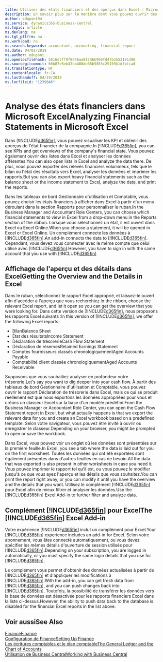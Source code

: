 ```yaml
---
title: Utiliser des états financiers et des aperçus dans Excel | Microsoft Docs
description: En savoir plus sur la manière dont vous pouvez ouvrir des états financiers dans Microsoft Excel à partir de Business Central pour une meilleure analyse.
author: edupont04
ms.service: dynamics365-business-central
ms.topic: article
ms.devlang: na
ms.tgt_pltfrm: na
ms.workload: na
ms.search.keywords: accountant, accounting, financial report
ms.date: 04/01/2019
ms.author: edupont
ms.openlocfilehash: b816d7ff9f8446aa81746b980fd47b3b531e1396
ms.sourcegitcommit: 60b87e5eb32bb408dd65b9855c29159b1dfbfca8
ms.translationtype: HT
ms.contentlocale: fr-CA
ms.lasthandoff: 04/29/2019
ms.locfileid: "1239046"
---
```

# <a name="analyzing-financial-statements-in-microsoft-excel"></a><span data-ttu-id="08cfe-103">Analyse des états financiers dans Microsoft Excel</span><span class="sxs-lookup"><span data-stu-id="08cfe-103">Analyzing Financial Statements in Microsoft Excel</span></span>
<span data-ttu-id="08cfe-104">Dans [!INCLUDE[d365fin](includes/d365fin_md.md)], vous pouvez visualiser les KPI et obtenir des aperçus de l'état financier de la compagnie.</span><span class="sxs-lookup"><span data-stu-id="08cfe-104">In [!INCLUDE[d365fin](includes/d365fin_md.md)], you can see KPIs and get overviews of the company's financial state.</span></span> <span data-ttu-id="08cfe-105">Vous pouvez également ouvrir des listes dans Excel et analyser les données afférentes.</span><span class="sxs-lookup"><span data-stu-id="08cfe-105">You can also open lists in Excel and analyze the data there.</span></span> <span data-ttu-id="08cfe-106">De plus, vous pouvez exporter des relevés financiers volumineux, tels que le bilan ou l'état des résultats vers Excel, analyser les données et imprimer les rapports.</span><span class="sxs-lookup"><span data-stu-id="08cfe-106">But you can also export heavy financial statements such as the balance sheet or the income statement to Excel, analyze the data, and print the reports.</span></span>  

<span data-ttu-id="08cfe-107">Dans les tableaux de bord Gestionnaire d'utilisation et Comptable, vous pouvez choisir les états financiers à afficher dans Excel à partir d'un menu déroulant dans la section Rapports pour personnaliser le ruban.</span><span class="sxs-lookup"><span data-stu-id="08cfe-107">In the Business Manager and Accountant Role Centers, you can choose which financial statements to view in Excel from a drop-down menu in the Reports section of the ribbon.</span></span> <span data-ttu-id="08cfe-108">Lorsque vous sélectionnez un état, il est ouvert dans Excel ou Excel Online.</span><span class="sxs-lookup"><span data-stu-id="08cfe-108">When you choose a statement, it will be opened in Excel or Excel Online.</span></span> <span data-ttu-id="08cfe-109">Un complément connecte les données à [!INCLUDE[d365fin](includes/d365fin_md.md)].</span><span class="sxs-lookup"><span data-stu-id="08cfe-109">An add-in connects the data to [!INCLUDE[d365fin](includes/d365fin_md.md)].</span></span> <span data-ttu-id="08cfe-110">Cependant, vous devez vous connecter avec le même compte que celui utilisé avec [!INCLUDE[d365fin](includes/d365fin_md.md)].</span><span class="sxs-lookup"><span data-stu-id="08cfe-110">However, you have to sign in with the same account that you use with [!INCLUDE[d365fin](includes/d365fin_md.md)].</span></span>  

## <a name="getting-the-overview-and-the-details-in-excel"></a><span data-ttu-id="08cfe-111">Affichage de l'aperçu et des détails dans Excel</span><span class="sxs-lookup"><span data-stu-id="08cfe-111">Getting the Overview and the Details in Excel</span></span>
<span data-ttu-id="08cfe-112">Dans le ruban, sélectionnez le rapport Excel approprié, et laissez-le ouvert afin d'accéder à l'aperçu que vous recherchiez.</span><span class="sxs-lookup"><span data-stu-id="08cfe-112">In the ribbon, choose the relevant Excel report, and let it open so you can get the overview that you were looking for.</span></span> <span data-ttu-id="08cfe-113">Dans cette version de [!INCLUDE[d365fin](includes/d365fin_md.md)], nous proposons les rapports Excel suivants :</span><span class="sxs-lookup"><span data-stu-id="08cfe-113">In this version of [!INCLUDE[d365fin](includes/d365fin_md.md)], we offer the following Excel reports:</span></span>

- <span data-ttu-id="08cfe-114">Bilan</span><span class="sxs-lookup"><span data-stu-id="08cfe-114">Balance Sheet</span></span>  
- <span data-ttu-id="08cfe-115">État des résultats</span><span class="sxs-lookup"><span data-stu-id="08cfe-115">Income Statement</span></span>  
- <span data-ttu-id="08cfe-116">Déclaration de trésorerie</span><span class="sxs-lookup"><span data-stu-id="08cfe-116">Cash Flow Statement</span></span>  
- <span data-ttu-id="08cfe-117">Déclaration de réserves</span><span class="sxs-lookup"><span data-stu-id="08cfe-117">Retained Earnings Statement</span></span>  
- <span data-ttu-id="08cfe-118">Comptes fournisseurs classés chronologiquement</span><span class="sxs-lookup"><span data-stu-id="08cfe-118">Aged Accounts Payable</span></span>  
- <span data-ttu-id="08cfe-119">Comptabilité client classée chronologiquement</span><span class="sxs-lookup"><span data-stu-id="08cfe-119">Aged Accounts Receivable</span></span>  

<span data-ttu-id="08cfe-120">Supposons que vous souhaitiez analyser en profondeur votre trésorerie.</span><span class="sxs-lookup"><span data-stu-id="08cfe-120">Let's say you want to dig deeper into your cash flow.</span></span> <span data-ttu-id="08cfe-121">À partir des tableaux de bord Gestionnaire d'utilisation et Comptable, vous pouvez ouvrir le rapport Déclaration de trésorerie dans Excel, mais ce qui se produit réellement est que nous exportons les données appropriées pour vous et créons un classeur Excel sur la base d'un modèle prédéfini.</span><span class="sxs-lookup"><span data-stu-id="08cfe-121">From the Business Manager or Accountant Role Center, you can open the Cash Flow Statement report in Excel, but what actually happens is that we export the relevant data for you and create an Excel workbook based on a predefined template.</span></span> <span data-ttu-id="08cfe-122">Selon votre navigateur, vous pouvez être invité à ouvrir ou enregistrer le classeur.</span><span class="sxs-lookup"><span data-stu-id="08cfe-122">Depending on your browser, you might be prompted to open or save the workbook.</span></span>  

<span data-ttu-id="08cfe-123">Dans Excel, vous pouvez voir un onglet où les données sont présentées sur la première feuille.</span><span class="sxs-lookup"><span data-stu-id="08cfe-123">In Excel, you see a tab where the data is laid out for you on the first worksheet.</span></span> <span data-ttu-id="08cfe-124">Toutes les données qui ont été exportées sont également présentes dans d'autres feuilles en cas de besoin.</span><span class="sxs-lookup"><span data-stu-id="08cfe-124">All the data that was exported is also present in other worksheets in case you need it.</span></span> <span data-ttu-id="08cfe-125">Vous pouvez imprimer le rapport tel qu'il est, ou vous pouvez le modifier jusqu'à ce que vous ayez l'aperçu et les détails que vous souhaitez.</span><span class="sxs-lookup"><span data-stu-id="08cfe-125">You can print the report right away, or you can modify it until you have the overview and the details that you want.</span></span> <span data-ttu-id="08cfe-126">Utilisez le complément [!INCLUDE[d365fin](includes/d365fin_md.md)] pour Excel afin de mieux filtrer et analyser les données.</span><span class="sxs-lookup"><span data-stu-id="08cfe-126">Use the [!INCLUDE[d365fin](includes/d365fin_md.md)] Excel Add-in to further filter and analyze data.</span></span>  

## <a name="the-included365finincludesd365finmdmd-excel-add-in"></a><span data-ttu-id="08cfe-127">Complément [!INCLUDE[d365fin](includes/d365fin_md.md)] pour Excel</span><span class="sxs-lookup"><span data-stu-id="08cfe-127">The [!INCLUDE[d365fin](includes/d365fin_md.md)] Excel Add-in</span></span>
<span data-ttu-id="08cfe-128">Votre expérience [!INCLUDE[d365fin](includes/d365fin_md.md)] inclut un complément pour Excel.</span><span class="sxs-lookup"><span data-stu-id="08cfe-128">Your [!INCLUDE[d365fin](includes/d365fin_md.md)] experience includes an add-in for Excel.</span></span> <span data-ttu-id="08cfe-129">Selon votre abonnement, vous êtes connecté automatiquement, ou vous devez spécifier les mêmes détails d'ouverture de session utilisés pour [!INCLUDE[d365fin](includes/d365fin_md.md)].</span><span class="sxs-lookup"><span data-stu-id="08cfe-129">Depending on your subscription, you are logged in automatically, or you must specify the same login details that you use for [!INCLUDE[d365fin](includes/d365fin_md.md)].</span></span>  

<span data-ttu-id="08cfe-130">Le complément vous permet d'obtenir des données actualisées à partir de [!INCLUDE[d365fin](includes/d365fin_md.md)] et d'appliquer les modifications à [!INCLUDE[d365fin](includes/d365fin_md.md)].</span><span class="sxs-lookup"><span data-stu-id="08cfe-130">With the add-in, you can get fresh data from [!INCLUDE[d365fin](includes/d365fin_md.md)], and you can push changes back into [!INCLUDE[d365fin](includes/d365fin_md.md)].</span></span> <span data-ttu-id="08cfe-131">Toutefois, la possibilité de transférer les données vers la base de données est désactivée pour les rapports financiers Excel dans la liste ci-dessus.</span><span class="sxs-lookup"><span data-stu-id="08cfe-131">However, the ability to push data back to the database is disabled for the financial Excel reports in the list above.</span></span>  

## <a name="see-also"></a><span data-ttu-id="08cfe-132">Voir aussi</span><span class="sxs-lookup"><span data-stu-id="08cfe-132">See Also</span></span>
[<span data-ttu-id="08cfe-133">Finance</span><span class="sxs-lookup"><span data-stu-id="08cfe-133">Finance</span></span>](finance.md)  
[<span data-ttu-id="08cfe-134">Configuration de Finance</span><span class="sxs-lookup"><span data-stu-id="08cfe-134">Setting Up Finance</span></span>](finance-setup-finance.md)  
[<span data-ttu-id="08cfe-135">Les écritures comptables et le plan comptable</span><span class="sxs-lookup"><span data-stu-id="08cfe-135">The General Ledger and the Chart of Accounts</span></span>](finance-general-ledger.md)  
[<span data-ttu-id="08cfe-136">Utilisation de Business Central</span><span class="sxs-lookup"><span data-stu-id="08cfe-136">Working with Business Central</span></span>](ui-work-product.md)  
